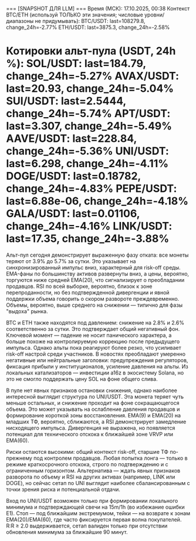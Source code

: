 
=== [SNAPSHOT ДЛЯ LLM] ===
Время (МСК): 17.10.2025, 00:38
Контекст BTC/ETH (используй ТОЛЬКО эти значения; числовые уровни/диапазоны не придумывать):
BTC/USDT: last=108279.8, change_24h=-2.77%
ETH/USDT: last=3875.3, change_24h=-2.58%

Котировки альт-пула (USDT, 24h %):
SOL/USDT: last=184.79, change_24h=-5.27%
AVAX/USDT: last=20.93, change_24h=-5.04%
SUI/USDT: last=2.5444, change_24h=-5.74%
APT/USDT: last=3.307, change_24h=-5.49%
AAVE/USDT: last=228.84, change_24h=-5.36%
UNI/USDT: last=6.298, change_24h=-4.11%
DOGE/USDT: last=0.18782, change_24h=-4.83%
PEPE/USDT: last=6.88e-06, change_24h=-4.18%
GALA/USDT: last=0.01106, change_24h=-4.16%
LINK/USDT: last=17.35, change_24h=-3.88%
==========================

Альт-пул сегодня демонстрирует выраженную фазу отката: все монеты теряют от 3.9% до 5.7% за сутки. Это указывает на синхронизированный импульс вниз, характерный для risk-off среды. EMA-фаны по большинству активов развернуты вниз, а цены, вероятно, торгуются ниже средней EMA(20), что сигнализирует о преобладании продавцов. RSI по всей выборке, вероятно, близок к зоне перепроданности, но без подтвержденной дивергенции и явной поддержки объема говорить о скором развороте преждевременно. Объемы, вероятно, выше среднего на снижении — типично для фазы "выдоха" рынка.

BTC и ETH также находятся под давлением: снижение на 2.8% и 2.6% соответственно за сутки. Это подтверждает общий негативный фон. Ключевой момент — падение не носит панического характера, а больше похоже на контролируемую коррекцию после предыдущего импульса. Однако альты пока реагируют более резко, что усиливает risk-off настрой среди участников. В новостях преобладают умеренно негативные или нейтральные заголовки: предупреждения регуляторов, фиксация прибыли у институционалов, усиление давления на альты. Из локальных катализаторов — инвестиции a16z в экосистему Solana, но это не смогло поддержать цену SOL на фоне общего слива.

В пуле нет явных признаков остановки снижения, однако наиболее интересной выглядит структура по UNI/USDT. Эта монета теряет чуть меньше остальных, и снижение проходит на фоне сокращающегося объема. Это может указывать на ослабление давления продавцов и формирование короткой зоны восстановления. EMA(9) и EMA(20) на младших ТФ, вероятно, сближаются, а RSI демонстрирует замедление нисходящего импульса. Дивергенция не выражена, но появляется потенциал для технического отскока к ближайшей зоне VRVP или EMA(60).

Риски остаются высокими: общий контекст risk-off, старшие ТФ по-прежнему под контролем продавцов. Любая попытка лонга — только в режиме краткосрочного отскока, строго по подтверждению и с ограниченным горизонтом. Альтернатива — ждать явных признаков разворота по объему и RSI на других активах (например, LINK или DOGE), но сейчас сетап по UNI выглядит наиболее сбалансированным с точки зрения риска и потенциальной отдачи.

Вход по UNI/USDT возможен только при формировании локального минимума и подтверждающей свечи на 15m/1h (во избежание ошибки E1). Стоп — под ближайшим экстремумом, тейки — на возврате к зонам EMA(20)/EMA(60), где часто фиксируется первая волна покупателей. R:R ≥ 2.0 выдерживается, сетап валиден только при отсутствии обновления минимума за ближайшие 90 минут.

```json
